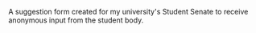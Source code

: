 A suggestion form created for my university's Student Senate to receive anonymous input from the student body.
